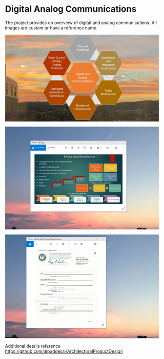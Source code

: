 # Digital Analog Communications

The project provides on overview of digital and analog communications. All images are custom or have a reference name.

![image](DigitalAnalogCommunications.jpg)

![image](EthicsandExcellence.png)

![image](USCopyrightCertificate.png)

Additional details reference https://github.com/alpaddesai/ArchitecturalProductDesign
